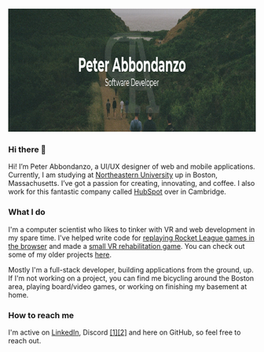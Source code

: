 <p align="center">
  <img width="900" height="250" src="https://github.com/Abbondanzo/Abbondanzo/blob/master/header.png">
</p>

### Hi there 👋

Hi! I’m Peter Abbondanzo, a UI/UX designer of web and mobile applications. Currently, I am studying at [Northeastern University](http://www.northeastern.edu/) up in Boston, Massachusetts. I’ve got a passion for creating, innovating, and coffee. I also work for this fantastic company called [HubSpot](https://hubspot.com) over in Cambridge.

### What I do

I'm a computer scientist who likes to tinker with VR and web development in my spare time. I've helped write code for [replaying Rocket League games in the browser](https://github.com/SaltieRL/DistributedReplays) and made a [small VR rehabilitation game](https://github.com/NUVR/Magic-Mover). You can check out some of my older projects [here](https://abbondanzo.com/projects).

Mostly I'm a full-stack developer, building applications from the ground, up. If I'm not working on a project, you can find me bicycling around the Boston area, playing board/video games, or working on finishing my basement at home.

### How to reach me

I'm active on [LinkedIn](https://www.linkedin.com/in/pabbondanzo), Discord [[1]](https://discord.gg/GwM7RBY)[[2]](https://discord.gg/K3njNxF) and here on GitHub, so feel free to reach out.
